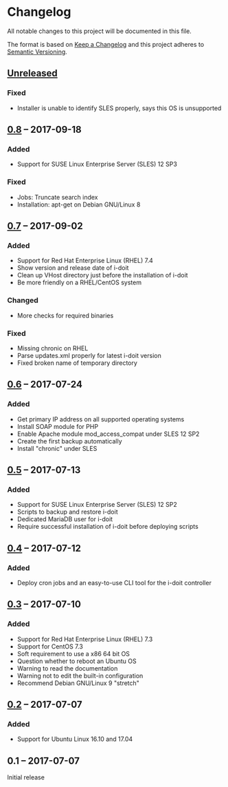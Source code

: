 #   Changelog

All notable changes to this project will be documented in this file.

The format is based on [Keep a Changelog](http://keepachangelog.com/en/1.0.0/)
and this project adheres to [Semantic Versioning](http://semver.org/spec/v2.0.0.html).


##  [Unreleased]


### Fixed

-   Installer is unable to identify SLES properly, says this OS is unsupported


##  [0.8] – 2017-09-18


### Added

-   Support for SUSE Linux Enterprise Server (SLES) 12 SP3


### Fixed

-   Jobs: Truncate search index
-   Installation: apt-get on Debian GNU/Linux 8


##  [0.7] – 2017-09-02


### Added

-   Support for Red Hat Enterprise Linux (RHEL) 7.4
-   Show version and release date of i-doit
-   Clean up VHost directory just before the installation of i-doit
-   Be more friendly on a RHEL/CentOS system


### Changed

-   More checks for required binaries


### Fixed

-   Missing chronic on RHEL
-   Parse updates.xml properly for latest i-doit version
-   Fixed broken name of temporary directory


##  [0.6] – 2017-07-24


### Added

-   Get primary IP address on all supported operating systems
-   Install SOAP module for PHP
-   Enable Apache module mod_access_compat under SLES 12 SP2
-   Create the first backup automatically
-   Install "chronic" under SLES


##  [0.5] – 2017-07-13


### Added

-   Support for SUSE Linux Enterprise Server (SLES) 12 SP2
-   Scripts to backup and restore i-doit
-   Dedicated MariaDB user for i-doit
-   Require successful installation of i-doit before deploying scripts


##  [0.4] – 2017-07-12


### Added

-   Deploy cron jobs and an easy-to-use CLI tool for the i-doit controller


##  [0.3] – 2017-07-10


### Added

-   Support for Red Hat Enterprise Linux (RHEL) 7.3
-   Support for CentOS 7.3
-   Soft requirement to use a x86 64 bit OS
-   Question whether to reboot an Ubuntu OS
-   Warning to read the documentation
-   Warning not to edit the built-in configuration
-   Recommend Debian GNU/Linux 9 "stretch"


##  [0.2] – 2017-07-07


### Added

-   Support for Ubuntu Linux 16.10 and 17.04


##  0.1 – 2017-07-07

Initial release


[Unreleased]: https://github.com/bheisig/i-doit-scripts/compare/0.8...HEAD
[0.8]: https://github.com/bheisig/i-doit-scripts/compare/0.7...0.8
[0.7]: https://github.com/bheisig/i-doit-scripts/compare/0.6...0.7
[0.6]: https://github.com/bheisig/i-doit-scripts/compare/0.5...0.6
[0.5]: https://github.com/bheisig/i-doit-scripts/compare/0.4...0.5
[0.4]: https://github.com/bheisig/i-doit-scripts/compare/0.3...0.4
[0.3]: https://github.com/bheisig/i-doit-scripts/compare/0.2...0.3
[0.2]: https://github.com/bheisig/i-doit-scripts/compare/0.1...0.2

